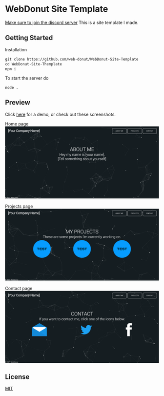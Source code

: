 # WebDonut Site Template
[Make sure to join the discord server](https://discord.gg/aZrWjEpZUx)
This is a site template I made.

## Getting Started
Installation
```
git clone https://github.com/web-donut/WebDonut-Site-Template
cd WebDonut-Site-Themplate
npm i
```
To start the server do 
```
node .
```

## Preview
Click [here](https://joeptm.github.io/WebDonut-Site-Template/site/) for a demo, or check out these screenshots.

Home page
![Preview of Site](/images/image1.png)

Projects page
![Preview of Site](/images/image2.png)

Contact page
![Preview of Site](/images/image3.png)

## License
[MIT](https://choosealicense.com/licenses/mit/)
